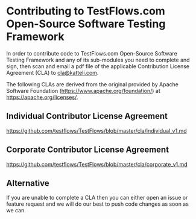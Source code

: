 # Contributing to TestFlows.com Open-Source Software Testing Framework

In order to contribute code to TestFlows.com Open-Source Software Testing Framework
and any of its sub-modules you need to complete and sign, then scan and
email a pdf file of the applicable Contribution License Agreement (CLA)
to cla@katteli.com.

The following CLAs are derived from the original provided by
Apache Software Foundation (https://www.apache.org/foundation/)
at https://apache.org/licenses/.

## Individual Contributor License Agreement

https://github.com/testflows/TestFlows/blob/master/cla/individual_v1.md

## Corporate Contributor License Agreement

https://github.com/testflows/TestFlows/blob/master/cla/corporate_v1.md

## Alternative

If you are unable to complete a CLA then you can either open an issue
or feature request and we will do our best to push code changes 
as soon as we can.
